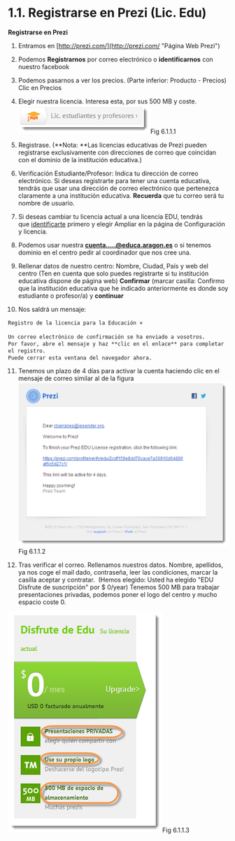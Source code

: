 # 1.1. Registrarse en Prezi (Lic. Edu)

**Registrarse en Prezi**

1.  Entramos en [http://prezi.com/](http://prezi.com/ "Página Web Prezi")
2.  Podemos **Registrarnos** por correo electrónico o **identificarnos** con nuestro facebook
3.  Podemos pasarnos a ver los precios. (Parte inferior: Producto - Precios) Clic en Precios

4.  Elegir nuestra licencia. Interesa esta, por sus 500 MB y coste.![Licencia Profes Prezi](img/licenciapreciprofes.png "Lic. Prezi Edu")Fig 6.1.1.1

5.  Registrase. (**Nota: **Las licencias educativas de Prezi pueden registrarse exclusivamente con direcciones de correo que coincidan con el dominio de la institución educativa.)
6.  Verificación Estudiante/Profesor: Indica tu dirección de correo electrónico. Si deseas registrarte para tener una cuenta educativa, tendrás que usar una dirección de correo electrónico que pertenezca claramente a una institución educativa. **Recuerda** que tu correo será tu nombre de usuario.
7.  Si deseas cambiar tu licencia actual a una licencia EDU, tendrás que [identificarte](https://prezi.com/login/ "Identificarse") primero y elegir Ampliar en la página de Configuración y licencia.
8.  Podemos usar nuestra **cuenta.....@educa.aragon.es** o si tenemos dominio en el centro pedir al coordinador que nos cree una.
9.  Rellenar datos de nuestro centro: Nombre, Ciudad, País y web del centro (Ten en cuenta que solo puedes registrarte si tu institución educativa dispone de página web) **Confirmar** (marcar casilla: Confirmo que la institución educativa que he indicado anteriormente es donde soy  
    estudiante o profesor/a) y **continuar**
10.  Nos saldrá un mensaje: 
    
    Registro de la licencia para la Educación ×
    
    Un correo electrónico de confirmación se ha enviado a vosotros.  
    Por favor, abre el mensaje y haz **clic en el enlace** para completar el registro.  
    Puede cerrar esta ventana del navegador ahora.
    

11.  Tenemos un plazo de 4 días para activar la cuenta haciendo clic en el mensaje de correo similar al de la figura![Registro educativo, activar cuenta ](img/eduregistro.png "Activad edu Prezi en mail")Fig 6.1.1.2

12.  Tras verificar el correo. Rellenamos nuestros datos. Nombre, apellidos, ya nos coge el mail dado, contraseña, leer las condiciones, marcar la casilla aceptar y contratar.  (Hemos elegido: Usted ha elegido "EDU Disfrute de suscripción" por $ 0/year) Tenemos 500 MB para trabajar presentaciones privadas, podemos poner el logo del centro y mucho espacio coste 0.


![Licencia Edu Privada y con logo](img/licenciaedu.png "Lic Educ Privada Logo 500 MB")Fig 6.1.1.3


